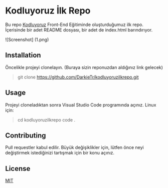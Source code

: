 # Kodluyoruz İlk Repo
Bu repo [Kodluyoruz](https://www.kodluyoruz.org/) Front-End Eğitiminde oluşturduğumuz ilk repo. İçerisinde bir adet README dosyası, bir adet de index.html barındırıyor.

 ![Screenshot] (1.png)
 
 ## Installation
 Öncelikle projeyi clonelayın. (Buraya sizin reponuzdan aldığınız link gelecek)
 > git clone https://github.com/DarkieTr/kodluyoruzilkrepo.git
 
 ## Usage
Projeyi cloneladıktan sonra Visual Studio Code programında açınız.
Linux için:
>cd kodluyoruzilkrepo
>code .

 ## Contributing
 Pull requestler kabul edilir. Büyük değişiklikler için, lütfen önce neyi değiştirmek istediğinizi tartışmak için bir konu açınız.
 
 ## License
 
 [MIT](https://choosealicense.com/licenses/mit/ " " )